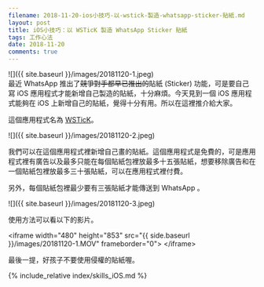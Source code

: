 ```yaml
---
filename: 2018-11-20-ios小技巧-以-wstick-製造-whatsapp-sticker-貼紙.md
layout: post
title: iOS小技巧：以 WSTicK 製造 WhatsApp Sticker 貼紙
tags: 工作心法
date: 2018-11-20
comments: true
---
```


![]({{ site.baseurl }}/images/20181120-1.jpeg)  
最近 WhatsApp 推出了~~競爭對手都早已推出的~~貼紙 (Sticker) 功能，可是要自己寫 iOS 應用程式才能新增自己製造的貼紙，十分麻煩。今天見到一個 iOS 應用程式能夠在 iOS 上新增自己的貼紙，覺得十分有用。所以在這裡推介給大家。

這個應用程式名為 [WSTicK](https://itunes.apple.com/hk/app/wstick/id1442273161?l=en&mt=8)。

![]({{ site.baseurl }}/images/20181120-2.jpeg)

我們可以在這個應用程式裡新增自己畫的貼紙。這個應用程式是免費的，可是應用程式裡有廣告以及最多只能在每個貼紙包裡放最多十五張貼紙，想要移除廣告和在一個貼紙包裡放最多三十張貼紙，可以在應用程式裡付費。

另外，每個貼紙包裡最少要有三張貼紙才能傳送到 WhatsApp 。

![]({{ site.baseurl }}/images/20181120-3.jpeg)

使用方法可以看以下的影片。

\<iframe width="480" height="853" src="{{ side.baseurl }}/images/20181120-1.MOV" frameborder="0"\> \</iframe\>

最後一提，好孩子不要使用侵權的貼紙喔。

{% include_relative index/skills_iOS.md %}